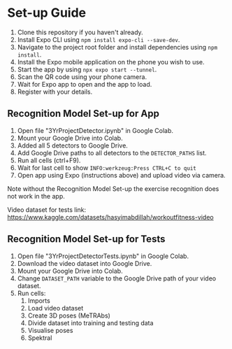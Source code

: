 # Set-up Guide
1. Clone this repository if you haven't already.
2. Install Expo CLI using `npm install expo-cli --save-dev`.
3. Navigate to the project root folder and install dependencies using `npm install`.
4. Install the Expo mobile application on the phone you wish to use.
5. Start the app by using `npx expo start --tunnel`.
6. Scan the QR code using your phone camera.
7. Wait for Expo app to open and the app to load.
8. Register with your details.

## Recognition Model Set-up for App
1. Open file "3YrProjectDetector.ipynb" in Google Colab.
2. Mount your Google Drive into Colab.
3. Added all 5 detectors to Google Drive.
4. Add Google Drive paths to all detectors to the `DETECTOR_PATHS` list.
5. Run all cells (ctrl+F9).
6. Wait for last cell to show `INFO:werkzeug:Press CTRL+C to quit`
7. Open app using Expo (instructions above) and upload video via camera.

Note without the Recognition Model Set-up the exercise recognition does not work in the app.

Video dataset for tests link: https://www.kaggle.com/datasets/hasyimabdillah/workoutfitness-video

## Recognition Model Set-up for Tests
1. Open file "3YrProjectDetectorTests.ipynb" in Google Colab.
2. Download the video dataset into Google Drive.
3. Mount your Google Drive into Colab.
4. Change `DATASET_PATH` variable to the Google Drive path of your video dataset.
5. Run cells:
   1. Imports
   2. Load video dataset
   3. Create 3D poses (MeTRAbs)
   4. Divide dataset into training and testing data
   5. Visualise poses
   6. Spektral